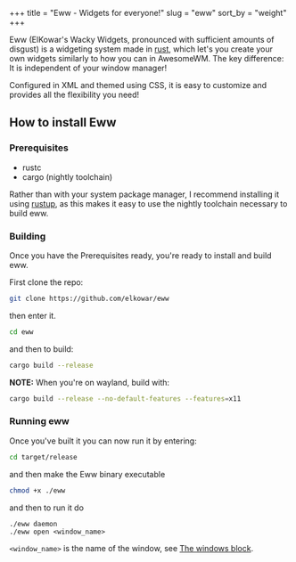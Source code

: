 +++
title = "Eww - Widgets for everyone!"
slug = "eww"
sort_by = "weight"
+++


Eww (ElKowar's Wacky Widgets, pronounced with sufficient amounts of disgust)
is a widgeting system made in [rust](https://www.rust-lang.org/),
which let's you create your own widgets similarly to how you can in AwesomeWM.
The key difference: It is independent of your window manager!

Configured in XML and themed using CSS, it is easy to customize and provides all the flexibility you need!


## How to install Eww

### Prerequisites

* rustc
* cargo (nightly toolchain)

Rather than with your system package manager,
I recommend installing it using  [rustup](https://rustup.rs/),
as this makes it easy to use the nightly toolchain necessary to build eww.

### Building

Once you have the Prerequisites ready, you're ready to install and build eww.

First clone the repo:
```bash
git clone https://github.com/elkowar/eww
```
then enter it.
```bash
cd eww
```
and then to build:
```bash
cargo build --release
```
**NOTE:**
When you're on wayland, build with:
```bash
cargo build --release --no-default-features --features=x11
```

### Running eww
Once you've built it you can now run it by entering:
```bash
cd target/release
```
and then make the Eww binary executable
```bash
chmod +x ./eww
```
and then to run it do
```
./eww daemon
./eww open <window_name>
```
`<window_name>` is the name of the window, see [The windows block](@/main/configuration.md#windows-block).
